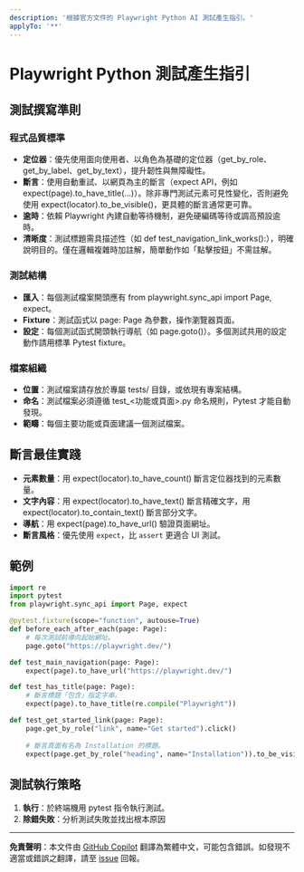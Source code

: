 ```yaml
---
description: '根據官方文件的 Playwright Python AI 測試產生指引。'
applyTo: '**'
---
```


# Playwright Python 測試產生指引

## 測試撰寫準則

### 程式品質標準
- **定位器**：優先使用面向使用者、以角色為基礎的定位器（get_by_role、get_by_label、get_by_text），提升韌性與無障礙性。
- **斷言**：使用自動重試、以網頁為主的斷言（expect API，例如 expect(page).to_have_title(...)）。除非專門測試元素可見性變化，否則避免使用 expect(locator).to_be_visible()，更具體的斷言通常更可靠。
- **逾時**：依賴 Playwright 內建自動等待機制，避免硬編碼等待或調高預設逾時。
- **清晰度**：測試標題需具描述性（如 def test_navigation_link_works():），明確說明目的。僅在邏輯複雜時加註解，簡單動作如「點擊按鈕」不需註解。

### 測試結構
- **匯入**：每個測試檔案開頭應有 from playwright.sync_api import Page, expect。
- **Fixture**：測試函式以 page: Page 為參數，操作瀏覽器頁面。
- **設定**：每個測試函式開頭執行導航（如 page.goto()）。多個測試共用的設定動作請用標準 Pytest fixture。

### 檔案組織
- **位置**：測試檔案請存放於專屬 tests/ 目錄，或依現有專案結構。
- **命名**：測試檔案必須遵循 test_<功能或頁面>.py 命名規則，Pytest 才能自動發現。
- **範疇**：每個主要功能或頁面建議一個測試檔案。

## 斷言最佳實踐
- **元素數量**：用 expect(locator).to_have_count() 斷言定位器找到的元素數量。
- **文字內容**：用 expect(locator).to_have_text() 斷言精確文字，用 expect(locator).to_contain_text() 斷言部分文字。
- **導航**：用 expect(page).to_have_url() 驗證頁面網址。
- **斷言風格**：優先使用 `expect`，比 `assert` 更適合 UI 測試。

## 範例

```python
import re
import pytest
from playwright.sync_api import Page, expect

@pytest.fixture(scope="function", autouse=True)
def before_each_after_each(page: Page):
    # 每次測試前導向起始網址。
    page.goto("https://playwright.dev/")

def test_main_navigation(page: Page):
    expect(page).to_have_url("https://playwright.dev/")

def test_has_title(page: Page):
    # 斷言標題「包含」指定字串。
    expect(page).to_have_title(re.compile("Playwright"))

def test_get_started_link(page: Page):
    page.get_by_role("link", name="Get started").click()
    
    # 斷言頁面有名為 Installation 的標題。
    expect(page.get_by_role("heading", name="Installation")).to_be_visible()
```

## 測試執行策略

1. **執行**：於終端機用 pytest 指令執行測試。
2. **除錯失敗**：分析測試失敗並找出根本原因

---

**免責聲明**：本文件由 [GitHub Copilot](https://docs.github.com/copilot/about-github-copilot/what-is-github-copilot) 翻譯為繁體中文，可能包含錯誤。如發現不適當或錯誤之翻譯，請至 [issue](../../issues) 回報。
